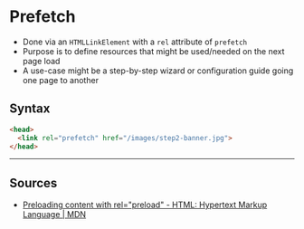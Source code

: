 # Prefetch

- Done via an `HTMLLinkElement` with a `rel` attribute of `prefetch`
- Purpose is to define resources that might be used/needed on the next page load
- A use-case might be a step-by-step wizard or configuration guide going one page to another

## Syntax

```html
<head>
  <link rel="prefetch" href="/images/step2-banner.jpg">
</head>
```

-----

## Sources

- [Preloading content with rel="preload" - HTML: Hypertext Markup Language | MDN](https://developer.mozilla.org/en-US/docs/Web/HTML/Preloading_content)
